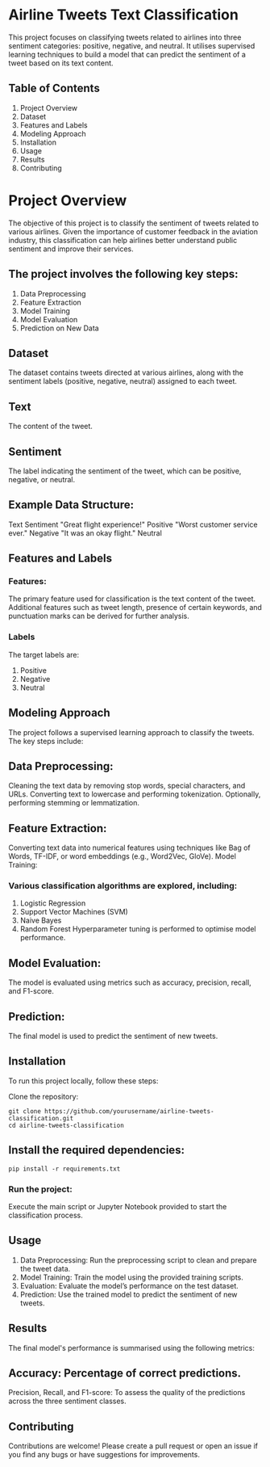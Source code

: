 # Airline Tweets Text Classification
This project focuses on classifying tweets related to airlines into three sentiment categories: positive, negative, and neutral. It utilises supervised learning techniques to build a model that can predict the sentiment of a tweet based on its text content.

## Table of Contents
1. Project Overview
2. Dataset
3. Features and Labels
4. Modeling Approach
5. Installation
6. Usage
7. Results
8. Contributing

# Project Overview
The objective of this project is to classify the sentiment of tweets related to various airlines. Given the importance of customer feedback in the aviation industry, this classification can help airlines better understand public sentiment and improve their services.

## The project involves the following key steps:

1. Data Preprocessing
2. Feature Extraction
3. Model Training
4. Model Evaluation
5. Prediction on New Data
## Dataset
The dataset contains tweets directed at various airlines, along with the sentiment labels (positive, negative, neutral) assigned to each tweet.

## Text
 The content of the tweet.
## Sentiment
 The label indicating the sentiment of the tweet, which can be positive, negative, or neutral.
## Example Data Structure:
Text	Sentiment
"Great flight experience!"	Positive
"Worst customer service ever."	Negative
"It was an okay flight."	Neutral

## Features and Labels
### Features:

The primary feature used for classification is the text content of the tweet.
Additional features such as tweet length, presence of certain keywords, and punctuation marks can be derived for further analysis.
### Labels

The target labels are:
1. Positive
2. Negative
3. Neutral
## Modeling Approach
The project follows a supervised learning approach to classify the tweets. The key steps include:

## Data Preprocessing:

Cleaning the text data by removing stop words, special characters, and URLs.
Converting text to lowercase and performing tokenization.
Optionally, performing stemming or lemmatization.

## Feature Extraction:

Converting text data into numerical features using techniques like Bag of Words, TF-IDF, or word embeddings (e.g., Word2Vec, GloVe).
Model Training:

### Various classification algorithms are explored, including:
1. Logistic Regression
2. Support Vector Machines (SVM)
3. Naive Bayes
4. Random Forest
Hyperparameter tuning is performed to optimise model performance.

## Model Evaluation:

The model is evaluated using metrics such as accuracy, precision, recall, and F1-score.
## Prediction:

The final model is used to predict the sentiment of new tweets.


## Installation
To run this project locally, follow these steps:

Clone the repository:

```
git clone https://github.com/yourusername/airline-tweets-classification.git
cd airline-tweets-classification
```
## Install the required dependencies:

```
pip install -r requirements.txt
```
### Run the project:
Execute the main script or Jupyter Notebook provided to start the classification process.

## Usage
1. Data Preprocessing: Run the preprocessing script to clean and  prepare the tweet data.
2. Model Training: Train the model using the provided training scripts.
3. Evaluation: Evaluate the model’s performance on the test dataset.
4. Prediction: Use the trained model to predict the sentiment of new tweets.
## Results
The final model's performance is summarised using the following metrics:

## Accuracy: Percentage of correct predictions.
Precision, Recall, and F1-score: To assess the quality of the predictions across the three sentiment classes.


## Contributing
Contributions are welcome! Please create a pull request or open an issue if you find any bugs or have suggestions for improvements.

